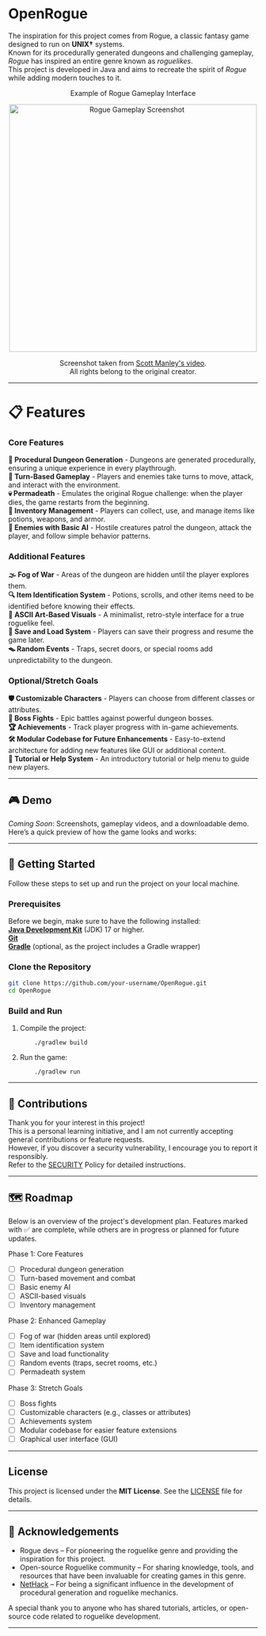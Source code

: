 # OpenRogue

The inspiration for this project comes from Rogue, a classic fantasy game designed to run on **UNIX†** systems. <br/>
Known for its procedurally generated dungeons and challenging gameplay, *Rogue* has inspired an entire genre known as *roguelikes*. <br/>
This project is developed in Java and aims to recreate the spirit of *Rogue* while adding modern touches to it.

<div align="center">
    <p>Example of Rogue Gameplay Interface</p>
    <img src=https://i.imgur.com/sbVzOS5.png alt="Rogue Gameplay Screenshot" width=500>
    <br/><p>Screenshot taken from <a href="https://youtu.be/vxF1osPkplA?si=XVCeY96nbfbMWx8K" target="_blank">Scott Manley's video</a>.
    <br/>All rights belong to the original creator.</p>
</div>

---

# 📋 Features

### Core Features

**🏰 Procedural Dungeon Generation** - Dungeons are generated procedurally, ensuring a unique experience in every playthrough. <br/>
**🎲 Turn-Based Gameplay** - Players and enemies take turns to move, attack, and interact with the environment. <br/>
**💀 Permadeath** - Emulates the original Rogue challenge: when the player dies, the game restarts from the beginning. <br/>
**👜 Inventory Management** - Players can collect, use, and manage items like potions, weapons, and armor. <br/>
**👾 Enemies with Basic AI** - Hostile creatures patrol the dungeon, attack the player, and follow simple behavior patterns. <br/>

### Additional Features

**🌫️ Fog of War** - Areas of the dungeon are hidden until the player explores them. <br/>
**🔍 Item Identification System** - Potions, scrolls, and other items need to be identified before knowing their effects. <br/>
**🎨 ASCII Art-Based Visuals** - A minimalist, retro-style interface for a true roguelike feel. <br/>
**💾 Save and Load System** - Players can save their progress and resume the game later. <br/>
**🪤 Random Events** - Traps, secret doors, or special rooms add unpredictability to the dungeon. <br/>

### Optional/Stretch Goals

**🛡️ Customizable Characters** - Players can choose from different classes or attributes. <br/>
**🐉 Boss Fights** - Epic battles against powerful dungeon bosses. <br/>
**🏆 Achievements** - Track player progress with in-game achievements. <br/>
**🛠️ Modular Codebase for Future Enhancements** - Easy-to-extend architecture for adding new features like GUI or additional content. <br/>
**📖 Tutorial or Help System** - An introductory tutorial or help menu to guide new players. <br/>

---

## 🎮 Demo

*Coming Soon*: Screenshots, gameplay videos, and a downloadable demo.
Here’s a quick preview of how the game looks and works:

---

## 🚀 Getting Started

Follow these steps to set up and run the project on your local machine.

### Prerequisites

Before we begin, make sure to have the following installed: <br/>
[**Java Development Kit**](https://www.oracle.com/java/technologies/downloads/archive/) (JDK) 17 or higher. <br/>
[**Git**](https://git-scm.com/downloads) <br/>
[**Gradle**](https://gradle.org/install/) (optional, as the project includes a Gradle wrapper) <br/>

### Clone the Repository
```bash
git clone https://github.com/your-username/OpenRogue.git
cd OpenRogue
```

### Build and Run
1. Compile the project:
    ```
        ./gradlew build
    ```
2. Run the game:
    ```
        ./gradlew run
    ```

---

## 🤝 Contributions

Thank you for your interest in this project! <br/>
This is a personal learning initiative, and I am not currently accepting general contributions or feature requests. <br/>
However, if you discover a security vulnerability, I encourage you to report it responsibly. <br/>
Refer to the [SECURITY](SECURITY) Policy for detailed instructions. <br/>

---

## 🗺️ Roadmap

Below is an overview of the project's development plan.
Features marked with ✅ are complete, while others are in progress or planned for future updates.

Phase 1: Core Features
- [ ] Procedural dungeon generation
- [ ] Turn-based movement and combat
- [ ] Basic enemy AI
- [ ] ASCII-based visuals
- [ ] Inventory management

Phase 2: Enhanced Gameplay
- [ ] Fog of war (hidden areas until explored)
- [ ] Item identification system
- [ ] Save and load functionality
- [ ] Random events (traps, secret rooms, etc.)
- [ ] Permadeath system

Phase 3: Stretch Goals
- [ ] Boss fights
- [ ] Customizable characters (e.g., classes or attributes)
- [ ] Achievements system
- [ ] Modular codebase for easier feature extensions
- [ ] Graphical user interface (GUI)

---

## License

This project is licensed under the **MIT License**. See the [LICENSE](LICENSE) file for details.

---

## 🙏 Acknowledgements

- Rogue devs – For pioneering the roguelike genre and providing the inspiration for this project.
- Open-source Roguelike community – For sharing knowledge, tools, and resources that have been invaluable for creating games in this genre.
- [NetHack](https://nethack.org/) – For being a significant influence in the development of procedural generation and roguelike mechanics.

A special thank you to anyone who has shared tutorials, articles, or open-source code related to roguelike development.

---
